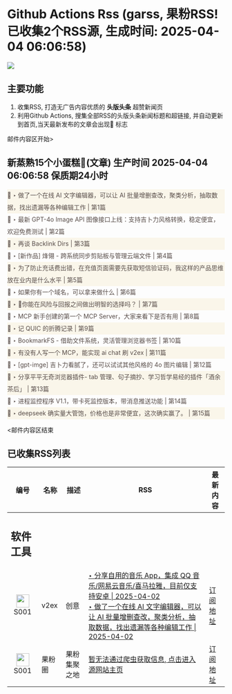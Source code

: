 # Github Actions Rss (garss, 果粉RSS! 已收集2个RSS源, 生成时间: 2025-04-04 06:06:58)

![](https://cdn.jsdelivr.net/gh/xinkeji/garss/_media/ga-rss.png)



## 主要功能
1. 收集RSS, 打造无广告内容优质的 **头版头条** 超赞新闻页
2. 利用Github Actions, 搜集全部RSS的头版头条新闻标题和超链接, 并自动更新到首页,当天最新发布的文章会出现🌈 标志

邮件内容区开始>
<h2>新蒸熟15个小蛋糕🍰(文章) 生产时间 2025-04-04 06:06:58 保质期24小时</h2>

<div style='line-height:3;background-color:#FAF6EA;' ><a href='https://www.v2ex.com/t/1123227#reply1' style="line-height:2;text-decoration:none;display:block;color:#584D49;">🌈 ‣ 做了一个在线 AI 文字编辑器，可以让 AI 批量增删查改，聚类分析，抽取数据，找出遗漏等各种编辑工作 | 第1篇</a></div><div style='line-height:3;' ><a href='https://www.v2ex.com/t/1123169#reply2' style="line-height:2;text-decoration:none;display:block;color:#584D49;">🌈 ‣ 最新 GPT-4o Image API 图像接口上线：支持吉卜力风格转换，稳定便宜，欢迎免费测试 | 第2篇</a></div><div style='line-height:3;background-color:#FAF6EA;' ><a href='https://www.v2ex.com/t/1123201#reply2' style="line-height:2;text-decoration:none;display:block;color:#584D49;">🌈 ‣ 再谈 Backlink Dirs | 第3篇</a></div><div style='line-height:3;' ><a href='https://www.v2ex.com/t/1123200#reply0' style="line-height:2;text-decoration:none;display:block;color:#584D49;">🌈 ‣ [新作品] 烽翎 - 跨系统同步剪贴板与管理云端文件 | 第4篇</a></div><div style='line-height:3;background-color:#FAF6EA;' ><a href='https://www.v2ex.com/t/1123088#reply49' style="line-height:2;text-decoration:none;display:block;color:#584D49;">🌈 ‣ 为了防止充话费出错，在充值页面需要先获取短信验证码，我这样的产品思维放在业内是什么水平 | 第5篇</a></div><div style='line-height:3;' ><a href='https://www.v2ex.com/t/1123115#reply8' style="line-height:2;text-decoration:none;display:block;color:#584D49;">🌈 ‣ 如果你有一个域名，可以拿来做什么 | 第6篇</a></div><div style='line-height:3;background-color:#FAF6EA;' ><a href='https://www.v2ex.com/t/1123139#reply2' style="line-height:2;text-decoration:none;display:block;color:#584D49;">🌈 ‣ 🎲你能在风险与回报之间做出明智的选择吗？ | 第7篇</a></div><div style='line-height:3;' ><a href='https://www.v2ex.com/t/1123165#reply0' style="line-height:2;text-decoration:none;display:block;color:#584D49;">🌈 ‣ MCP 新手创建的第一个 MCP Server，大家来看下是否有用 | 第8篇</a></div><div style='line-height:3;background-color:#FAF6EA;' ><a href='https://www.v2ex.com/t/1123199#reply0' style="line-height:2;text-decoration:none;display:block;color:#584D49;">🌈 ‣ 记 QUIC 的折腾记录 | 第9篇</a></div><div style='line-height:3;' ><a href='https://www.v2ex.com/t/1123073#reply3' style="line-height:2;text-decoration:none;display:block;color:#584D49;">🌈 ‣ BookmarkFS - 借助文件系统，灵活管理浏览器书签 | 第10篇</a></div><div style='line-height:3;background-color:#FAF6EA;' ><a href='https://www.v2ex.com/t/1123086#reply1' style="line-height:2;text-decoration:none;display:block;color:#584D49;">🌈 ‣ 有没有人写一个 MCP，能实现 ai chat 刷 v2ex | 第11篇</a></div><div style='line-height:3;' ><a href='https://www.v2ex.com/t/1123172#reply0' style="line-height:2;text-decoration:none;display:block;color:#584D49;">🌈 ‣ [gpt-imge] 吉卜力看腻了，还可以试试其他风格的 4o 图片编辑 | 第12篇</a></div><div style='line-height:3;background-color:#FAF6EA;' ><a href='https://www.v2ex.com/t/1123055#reply0' style="line-height:2;text-decoration:none;display:block;color:#584D49;">🌈 ‣ 分享平平无奇浏览器插件- tab 管理、句子摘抄、学习哲学易经的插件「酒余茶后」 | 第13篇</a></div><div style='line-height:3;' ><a href='https://www.v2ex.com/t/1123015#reply1' style="line-height:2;text-decoration:none;display:block;color:#584D49;">🌈 ‣ 进程监控程序 V1.1，带卡死监控版本，带消息推送功能 | 第14篇</a></div><div style='line-height:3;background-color:#FAF6EA;' ><a href='https://www.v2ex.com/t/1123193#reply0' style="line-height:2;text-decoration:none;display:block;color:#584D49;">🌈 ‣ deepseek 确实量大管饱，价格也是非常便宜，这次确实赢了。 | 第15篇</a></div>

<邮件内容区结束

## 已收集RSS列表

| 编号 | 名称 | 描述 | RSS | 最新内容 |
| --- | --- | --- | --- | --- |
| <h2 id="软件工具">软件工具</h2> |  |   |  |  |
| <div id="S001" style="text-align: center;"><img src="https://cdn.jsdelivr.net/gh/zhaoolee/garss/_media/favicon/S001.png" width="30px" style="width:30px;height: auto;"/><br><span>S001</span></div> | v2ex | 创意 | [‣ 分享自用的音乐 App，集成 QQ 音乐/网易云音乐/喜马拉雅，目前仅支持安卓 \| 2025-04-02](https://www.v2ex.com/t/1122981#reply99)<br/>[‣ 做了一个在线 AI 文字编辑器，可以让 AI 批量增删查改，聚类分析，抽取数据，找出遗漏等各种编辑工作 \| 2025-04-02](https://www.v2ex.com/t/1123227#reply1) | [订阅地址](https://www.v2ex.com/feed/tab/creative.xml) |
| <div id="S001" style="text-align: center;"><img src="https://cdn.jsdelivr.net/gh/zhaoolee/garss/_media/favicon/S001.png" width="30px" style="width:30px;height: auto;"/><br><span>S001</span></div> | 果粉圈 | 果粉集聚之地 | [暂无法通过爬虫获取信息, 点击进入源网站主页](https://g0f.cn) | [订阅地址](https://g0f.cn/rss.xml) |




